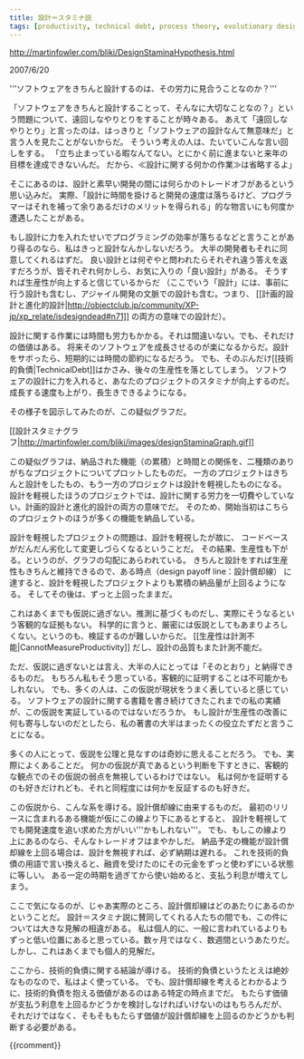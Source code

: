 ```yaml
---
title: 設計＝スタミナ説
tags: [productivity, technical debt, process theory, evolutionary design, clean code, software craftsmanship]
---
```


http://martinfowler.com/bliki/DesignStaminaHypothesis.html

2007/6/20

'''ソフトウェアをきちんと設計するのは、その労力に見合うことなのか？'''

「ソフトウェアをきちんと設計することって、そんなに大切なことなの？」という問題について、遠回しなやりとりをすることが時々ある。
あえて「遠回しなやりとり」と言ったのは、はっきりと「ソフトウェアの設計なんて無意味だ」と言う人を見たことがないからだ。
そういう考えの人は、たいていこんな言い回しをする。
「立ち止まっている暇なんてない。とにかく前に進まないと来年の目標を達成できないんだ。
だから、≪設計に関する何かの作業≫は省略するよ」

そこにあるのは、設計と素早い開発の間には何らかのトレードオフがあるという思い込みだ。
実際、「設計に時間を掛けると開発の速度は落ちるけど、プログラマーはそれを補って余りあるだけのメリットを得られる」的な物言いにも何度か遭遇したことがある。

もし設計に力を入れたせいでプログラミングの効率が落ちるなどと言うことがあり得るのなら、私はきっと設計なんかしないだろう。
大半の開発者もそれに同意してくれるはずだ。
良い設計とは何ぞやと問われたらそれぞれ違う答えを返すだろうが、皆それぞれ何かしら、お気に入りの「良い設計」がある。
そうすれば生産性が向上すると信じているからだ
（ここでいう「設計」には、事前に行う設計も含むし、アジャイル開発の文脈での設計も含む。つまり、
[[計画的設計と進化的設計|http://objectclub.jp/community/XP-jp/xp_relate/isdesigndead#n71]]
の両方の意味での設計だ）。

設計に関する作業には時間も労力もかかる。それは間違いない。でも、それだけの価値はある。
将来そのソフトウェアを成長させるのが楽になるからだ。設計をサボったら、短期的には時間の節約になるだろう。
でも、そのぶんだけ[[技術的負債|TechnicalDebt]]はかさみ、後々の生産性を落としてしまう。
ソフトウェアの設計に力を入れると、あなたのプロジェクトのスタミナが向上するのだ。
成長する速度も上がり、長生きできるようになる。

その様子を図示してみたのが、この疑似グラフだ。

[[設計スタミナグラフ|http://martinfowler.com/bliki/images/designStaminaGraph.gif]]

この疑似グラフは、納品された機能（の累積）と時間との関係を、二種類のありがちなプロジェクトについてプロットしたものだ。
一方のプロジェクトはきちんと設計をしたもの、もう一方のプロジェクトは設計を軽視したものになる。
設計を軽視したほうのプロジェクトでは、設計に関する労力を一切費やしていない。計画的設計と進化的設計の両方の意味でだ。
そのため、開始当初はこちらのプロジェクトのほうが多くの機能を納品している。

設計を軽視したプロジェクトの問題は、設計を軽視したが故に、
コードベースがだんだん劣化して変更しづらくなるということだ。
その結果、生産性も下がる。というのが、グラフの勾配にあらわれている。
きちんと設計をすれば生産性もきちんと維持できるので、ある時点（design payoff line：設計償却線）
に達すると、設計を軽視したプロジェクトよりも累積の納品量が上回るようになる。
そしてその後は、ずっと上回ったままだ。

これはあくまでも仮説に過ぎない。推測に基づくものだし、実際にそうなるという客観的な証拠もない。
科学的に言うと、厳密には仮説としてもあまりよろしくない。というのも、検証するのが難しいからだ。
[[生産性は計測不能|CannotMeasureProductivity]]
だし、設計の品質もまた計測不能だ。

ただ、仮説に過ぎないとは言え、大半の人にとっては「そのとおり」と納得できるものだ。
もちろん私もそう思っている。客観的に証明することは不可能かもしれない。
でも、多くの人は、この仮説が現状をうまく表していると感じている。
ソフトウェアの設計に関する書籍を書き続けてきたこれまでの私の実績が、この仮説を実証しているのではないだろうか。
もし設計が生産性の改善に何も寄与しないのだとしたら、私の著書の大半はまったくの役立たずだと言うことになる。

多くの人にとって、仮説を公理と見なすのは奇妙に思えることだろう。
でも、実際によくあることだ。
何かの仮説が真であるという判断を下すときに、客観的な観点でのその仮説の弱点を無視しているわけではない。
私は何かを証明するのも好きだけれども、それと同程度には何かを反証するのも好きだ。

この仮説から、こんな系を導ける。設計償却線に由来するものだ。
最初のリリースに含まれるある機能が仮にこの線より下にあるとすると、
設計を軽視してでも開発速度を追い求めた方がいい'''かもしれない'''。
でも、もしこの線より上にあるのなら、そんなトレードオフはまやかしだ。
納品予定の機能が設計償却線を上回る場合は、設計を無視すれば、必ず納期は遅れる。
これを技術的負債の用語で言い換えると、融資を受けたのにその元金をずっと使わずにいる状態に等しい。
ある一定の時期を過ぎてから使い始めると、支払う利息が増えてしまう。

ここで気になるのが、じゃあ実際のところ、設計償却線はどのあたりにあるのかということだ。
設計＝スタミナ説に賛同してくれる人たちの間でも、この件については大きな見解の相違がある。
私は個人的に、一般に言われているよりもずっと低い位置にあると思っている。数ヶ月ではなく、数週間というあたりだ。
しかし、これはあくまでも個人的見解だ。

ここから、技術的負債に関する結論が導ける。
技術的負債というたとえは絶妙なものなので、私はよく使っている。
でも、設計償却線を考えるとわかるように、技術的負債を抱える価値があるのはある特定の時点までだ。
もたらす価値が支払う利息を上回るかどうかを検討しなければいけないのはもちろんだが、
それだけではなく、そもそももたらす価値が設計償却線を上回るのかどうかも判断する必要がある。

{{rcomment}}
